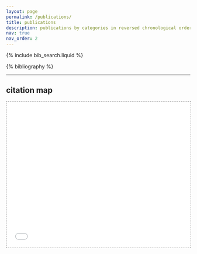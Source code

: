 ```yaml
---
layout: page
permalink: /publications/
title: publications
description: publications by categories in reversed chronological order
nav: true
nav_order: 2
---
```


<!-- _pages/publications.md -->

<!-- Bibsearch Feature -->

{% include bib_search.liquid %}

<div class="publications">

{% bibliography %}

</div>

---

<!-- Citation map -->

## citation map

<div class="l-page">
  <iframe src="{{ '/assets/html/citation_map.html' | relative_url }}" frameborder='0' scrolling='no' height="400px" width="100%" style="border: 1px dashed grey;"></iframe>
</div>
